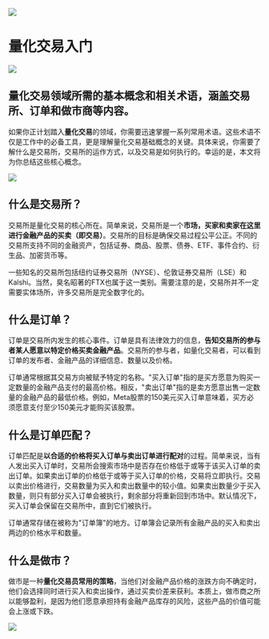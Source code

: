 ![](https://fastly.jsdelivr.net/gh/bucketio/img11@main/2024/10/21/1729466068183-23134fce-3131-4262-b18c-f378d71af4f6.gif)

# 量化交易入门
![](https://fastly.jsdelivr.net/gh/bucketio/img9@main/2024/10/20/1729465031968-b3c8959e-1d37-4b8a-91b1-b0b0dfe25143.png)

## 量化交易领域所需的基本概念和相关术语，涵盖交易所、订单和做市商等内容。

如果你正计划踏入**量化交易**的领域，你需要迅速掌握一系列常用术语。这些术语不仅是工作中的必备工具，更是理解量化交易基础概念的关键。具体来说，你需要了解什么是交易所，交易所的运作方式，以及交易是如何执行的。幸运的是，本文将为你总结这些核心概念。

![](https://fastly.jsdelivr.net/gh/bucketio/img12@main/2025/02/06/1738823480945-798e46f7-6058-4766-bb41-43138e3f7c39.JPG)

## 什么是交易所？

交易所是量化交易的核心所在。简单来说，交易所是一个**市场，买家和卖家在这里进行金融产品的买卖（即交易）**。交易所的目标是确保交易过程公平公正。不同的交易所支持不同的金融资产，包括证券、商品、股票、债券、ETF、事件合约、衍生品、加密货币等。

一些知名的交易所包括纽约证券交易所（NYSE）、伦敦证券交易所（LSE）和Kalshi。当然，臭名昭著的FTX也属于这一类别。需要注意的是，交易所并不一定需要实体场所，许多交易所是完全数字化的。

## 什么是订单？
订单是交易所内发生的核心事件。订单是具有法律效力的信息，**告知交易所的参与者某人愿意以特定价格买卖金融产品**。交易所的参与者，如量化交易者，可以看到订单的发布者、金融产品的详细信息、数量以及价格。

订单通常根据其交易方向被赋予特定的名称。"买入订单"指的是买方愿意为购买一定数量的金融产品支付的最高价格。相反，"卖出订单"指的是卖方愿意出售一定数量的金融产品的最低价格。例如，Meta股票的150美元买入订单意味着，买方必须愿意支付至少150美元才能购买该股票。

## 什么是订单匹配？

订单匹配是**以合适的价格将买入订单与卖出订单进行配对**的过程。简单来说，当有人发出买入订单时，交易所会搜索市场中是否存在价格低于或等于该买入订单的卖出订单。如果卖出订单的价格低于或等于买入订单的价格，交易将立即执行。交易以卖出价格进行，交易数量为买入和卖出数量中的较小值。如果卖出数量少于买入数量，则只有部分买入订单会被执行，剩余部分将重新回到市场中。默认情况下，买入订单会保留在交易所中，直到它们被执行。

订单通常存储在被称为"订单簿"的地方。订单簿会记录所有金融产品的买入和卖出两边的价格水平和数量。

## 什么是做市？
做市是一种**量化交易员常用的策略**，当他们对金融产品价格的涨跌方向不确定时，他们会选择同时进行买入和卖出操作，通过买卖价差来获利。本质上，做市商之所以能够盈利，是因为他们愿意承担持有金融产品库存的风险，这些产品的价值可能会上涨或下跌。

![](https://fastly.jsdelivr.net/gh/bucketio/img14@main/2025/02/06/1738823342747-086eef2b-bebe-498a-abeb-e1a016a45530.png) 